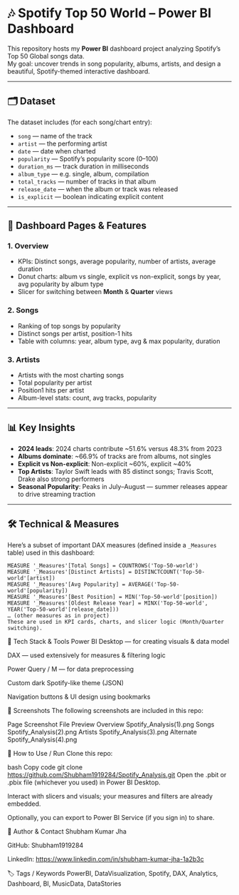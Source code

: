 # 🎶 Spotify Top 50 World – Power BI Dashboard

This repository hosts my **Power BI** dashboard project analyzing Spotify’s Top 50 Global songs data.  
My goal: uncover trends in song popularity, albums, artists, and design a beautiful, Spotify-themed interactive dashboard.

---

## 🗂️ Dataset

The dataset includes (for each song/chart entry):  
- `song` — name of the track  
- `artist` — the performing artist  
- `date` — date when charted  
- `popularity` — Spotify’s popularity score (0–100)  
- `duration_ms` — track duration in milliseconds  
- `album_type` — e.g. single, album, compilation  
- `total_tracks` — number of tracks in that album  
- `release_date` — when the album or track was released  
- `is_explicit` — boolean indicating explicit content  

---

## 🧭 Dashboard Pages & Features

### 1. Overview  
- KPIs: Distinct songs, average popularity, number of artists, average duration  
- Donut charts: album vs single, explicit vs non-explicit, songs by year, avg popularity by album type  
- Slicer for switching between **Month** & **Quarter** views

### 2. Songs  
- Ranking of top songs by popularity  
- Distinct songs per artist, position-1 hits  
- Table with columns: year, album type, avg & max popularity, duration

### 3. Artists  
- Artists with the most charting songs  
- Total popularity per artist  
- Position1 hits per artist  
- Album-level stats: count, avg tracks, popularity

---

## 📊 Key Insights

- **2024 leads**: 2024 charts contribute ~51.6% versus 48.3% from 2023  
- **Albums dominate**: ~66.9% of tracks are from albums, not singles  
- **Explicit vs Non-explicit**: Non-explicit ~60%, explicit ~40%  
- **Top Artists**: Taylor Swift leads with 85 distinct songs; Travis Scott, Drake also strong performers  
- **Seasonal Popularity**: Peaks in July–August — summer releases appear to drive streaming traction  

---

## 🛠 Technical & Measures

Here’s a subset of important DAX measures (defined inside a `_Measures` table) used in this dashboard:

```DAX
MEASURE '_Measures'[Total Songs] = COUNTROWS('Top-50-world')
MEASURE '_Measures'[Distinct Artists] = DISTINCTCOUNT('Top-50-world'[artist])
MEASURE '_Measures'[Avg Popularity] = AVERAGE('Top-50-world'[popularity])
MEASURE '_Measures'[Best Position] = MIN('Top-50-world'[position])
MEASURE '_Measures'[Oldest Release Year] = MINX('Top-50-world', YEAR('Top-50-world'[release_date]))
… (other measures as in project)
These are used in KPI cards, charts, and slicer logic (Month/Quarter switching).
```
🧰 Tech Stack & Tools
Power BI Desktop — for creating visuals & data model

DAX — used extensively for measures & filtering logic

Power Query / M — for data preprocessing

Custom dark Spotify-like theme (JSON)

Navigation buttons & UI design using bookmarks

📸 Screenshots
The following screenshots are included in this repo:

Page	Screenshot File	Preview 
Overview	Spotify_Analysis(1).png	
Songs	Spotify_Analysis(2).png	
Artists	Spotify_Analysis(3).png	
Alternate	Spotify_Analysis(4).png	

🚀 How to Use / Run
Clone this repo:

bash
Copy code
git clone https://github.com/Shubham1919284/Spotify_Analysis.git
Open the .pbit or .pbix file (whichever you used) in Power BI Desktop.

Interact with slicers and visuals; your measures and filters are already embedded.

Optionally, you can export to Power BI Service (if you sign in) to share.

👤 Author & Contact
Shubham Kumar Jha

GitHub: Shubham1919284

LinkedIn: https://www.linkedin.com/in/shubham-kumar-jha-1a2b3c

🏷️ Tags / Keywords
PowerBI, DataVisualization, Spotify, DAX, Analytics, Dashboard, BI, MusicData, DataStories
